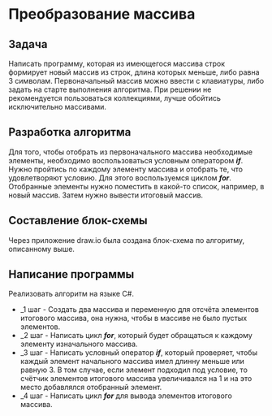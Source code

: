 # Преобразование массива

## Задача
Написать программу, которая из имеющегося массива строк формирует новый массив из строк, длина которых меньше, либо равна 3 символам. Первоначальный массив можно ввести с клавиатуры, либо задать на старте выполнения алгоритма. При решении не рекомендуется пользоваться коллекциями, лучше обойтись исключительно массивами.

## Разработка алгоритма
Для того, чтобы отобрать из первоначального массива необходимые элементы, необходимо воспользоваться условным оператором ***if***. 
Нужно пройтись по каждому элементу массива и отобрать те, что удовлетворяют условию. Для этого воспользуемся циклом ***for***. 
Отобранные элементы нужно поместить в какой-то список, например, в новый массив.
Затем нужно вывести итоговый массив.

## Составление блок-схемы
Через приложение draw.io была создана блок-схема по алгоритму, описанному выше.

## Написание программы
Реализовать алгоритм на языке C#. 

* _1 шаг - Создать два массива и переменную для отсчёта элементов итогового массива, она нужна, чтобы в массиве не было пустых элементов.
* _2 шаг - Написать цикл ***for***, который будет обращаться к каждому элементу изначального массива.
* _3 шаг - Написать условный оператор ***if***, который проверяет, чтобы каждый элемент начального массива имел длинну меньше или равную 3. В том случае, если элемент подходил под условие, то счётчик элементов итогового массива увеличивался на 1 и на это место добавлялся отобранный элемент.
* _4 шаг - Написать цикл ***for*** для вывода элементов итогового массива.